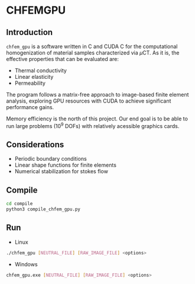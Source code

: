 # CHFEMGPU

[license-image]: https://img.shields.io/badge/license-MIT-green.svg?style=flat
[license]: https://gitlab.com/cortezpedro/chfemgpu/-/blob/master/LICENSE

## Introduction

`chfem_gpu` is a software written in C and CUDA C for the computational homogenization of material samples characterized via $\mu$CT. As it is, the effective properties that can be evaluated are:

+ Thermal conductivity
+ Linear elasticity
+ Permeability

The program follows a matrix-free approach to image-based finite element analysis, exploring GPU resources with CUDA to achieve significant performance gains.

Memory efficiency is the north of this project. Our end goal is to be able to run large problems ($10^9$ DOFs) with relatively acessible graphics cards.

## Considerations

+ Periodic boundary conditions
+ Linear shape functions for finite elements
+ Numerical stabilization for stokes flow

## Compile

```bash
cd compile
python3 compile_chfem_gpu.py
```

## Run

+ Linux

```bash
./chfem_gpu [NEUTRAL_FILE] [RAW_IMAGE_FILE] <options>
```

+ Windows

```bash
chfem_gpu.exe [NEUTRAL_FILE] [RAW_IMAGE_FILE] <options>
```
